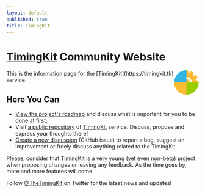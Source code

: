 ```yaml
---
layout: default
published: true
title: TimingKit
---
```


# [TimingKit](https://timingkit.tk) Community Website

<img src="https://raw.githubusercontent.com/ZitRos/timingkit-community/master/misc/logo.png" width="64" align="right"/>
This is the information page for the [TimingKit](https://timingkit.tk) service.

Here You Can
------------

+ [View the project's roadmap](roadmap) and discuss what is important for you to be done at first;
+ Visit [a public repository](https://github.com/ZitRos/timingkit-community) of [TimingKit](https://timingkit.tk) service. Discuss, propose and express your thoughts there!
+ [Create a new discussion](https://github.com/ZitRos/timingkit-community/issues) (GitHub issue) to report a bug, suggest an improvement or freely discuss anything related to the TimingKit.

Please, consider that [TimingKit](https://timingkit.tk) is a very young (yet even non-beta) project when proposing changes or leaving any feedback. As the time goes by, more and more features will come.

Follow [@TheTimingKit](https://twitter.com/TheTimingKit) on Twitter for the latest news and updates!